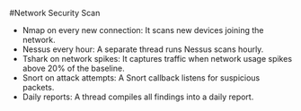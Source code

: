 #Network Security Scan

- Nmap on every new connection: It scans new devices joining the network.
- Nessus every hour: A separate thread runs Nessus scans hourly.
- Tshark on network spikes: It captures traffic when network usage spikes above 20% of the baseline.
- Snort on attack attempts: A Snort callback listens for suspicious packets.
- Daily reports: A thread compiles all findings into a daily report.
